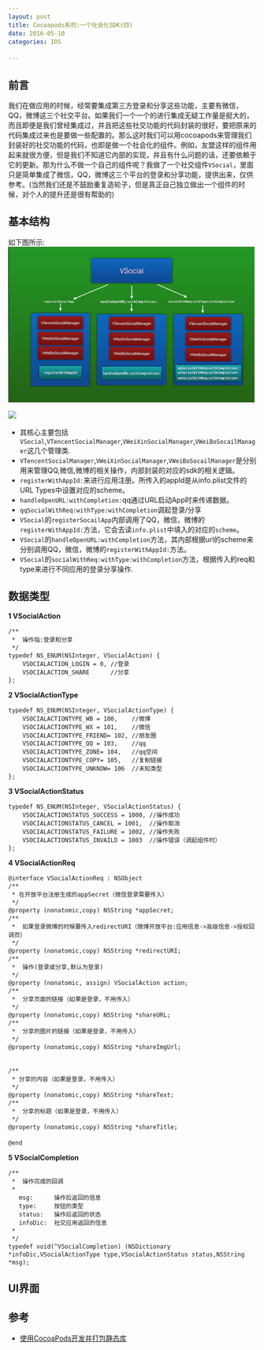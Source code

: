 ```yaml
---
layout: post
title: Cocoapods系列:一个社会化SDK(四)
date: 2016-05-10
categories: IOS

---
```


## 前言

我们在做应用的时候，经常要集成第三方登录和分享这些功能，主要有微信，QQ，微博这三个社交平台。如果我们一个一个的进行集成无疑工作量是挺大的，而且即便是我们曾经集成过，并且把这些社交功能的代码封装的很好，要把原来的代码集成过来也是要做一些配置的。那么这时我们可以用cocoapods来管理我们封装好的社交功能的代码，也即是做一个社会化的组件。例如，友盟这样的组件用起来就很方便，但是我们不知道它内部的实现，并且有什么问题的话，还要依赖于它的更新。那为什么不做一个自己的组件呢？我做了一个社交组件`VSocial`，里面只是简单集成了微信，QQ，微博这三个平台的登录和分享功能，提供出来，仅供参考。(当然我们还是不鼓励重复造轮子，但是真正自己独立做出一个组件的时候，对个人的提升还是很有帮助的)


## 基本结构

如下图所示:
![](/images/VSocial.png)

![](http://7xqijx.com1.z0.glb.clouddn.com/VSocial.png)


* 其核心主要包括`VSocial`,`VTencentSocialManager`,`VWeiXinSocialManager`,`VWeiBoSocailManager`这几个管理类.
* `VTencentSocialManager`,`VWeiXinSocialManager`,`VWeiBoSocailManager`是分别用来管理QQ,微信,微博的相关操作，内部封装的对应的sdk的相关逻辑。
* `registerWithAppId:`来进行应用注册。所传入的appId是从info.plist文件的URL Types中设置对应的scheme。
* `handleOpenURL:withCompletion:`qq通过URL启动App时来传递数据。
* `qqSocialWithReq:withType:withCompletion`调起登录/分享
*  `VSocial`的`registerSocailApp`内部调用了QQ，微信，微博的`registerWithAppId:`方法，它会去读`info.plist`中填入的对应的`scheme`。
*  `VSocial`的`handleOpenURL:withCompletion`方法，其内部根据url的scheme来分别调用QQ，微信，微博的`registerWithAppId:`方法。
*  `VSocial`的`socialWithReq:withType:withCompletion`方法，根据传入的req和type来进行不同应用的登录分享操作.

## 数据类型

**1 VSocialAction**

    /**
     *  操作指:登录和分享
     */
    typedef NS_ENUM(NSInteger, VSocialAction) {
        VSOCIALACTION_LOGIN = 0, //登录
        VSOCIALACTION_SHARE      //分享
    };

**2 VSocialActionType**

    typedef NS_ENUM(NSInteger, VSocialActionType) {
        VSOCIALACTIONTYPE_WB = 100,    //微博
        VSOCIALACTIONTYPE_WX = 101,    //微信
        VSOCIALACTIONTYPE_FRIEND= 102, //朋友圈
        VSOCIALACTIONTYPE_QQ = 103,    //qq
        VSOCIALACTIONTYPE_ZONE= 104,   //qq空间
        VSOCIALACTIONTYPE_COPY= 105,   //复制链接
        VSOCIALACTIONTYPE_UNKNOW= 106  //未知类型
    };


**3 VSocialActionStatus**

    typedef NS_ENUM(NSInteger, VSocialActionStatus) {
        VSOCIALACTIONSTATUS_SUCCESS = 1000, //操作成功
        VSOCIALACTIONSTATUS_CANCEL = 1001,  //操作取消
        VSOCIALACTIONSTATUS_FAILURE = 1002, //操作失败
        VSOCIALACTIONSTATUS_INVAILD = 1003  //操作错误（调起组件时）
    };

**4 VSocialActionReq** 

```
@interface VSocialActionReq : NSObject
/**
 * 在开放平台注册生成的appSecret（微信登录需要传入）
 */
@property (nonatomic,copy) NSString *appSecret;
/**
 *  如果登录微博的时候要传入redirectURI（微博开放平台:应用信息->高级信息->授权回调页）
 */
@property (nonatomic,copy) NSString *redirectURI;
/**
 *  操作(登录或分享,默认为登录)
 */
@property (nonatomic, assign) VSocialAction action;
/**
 *  分享页面的链接（如果是登录，不用传入）
 */
@property (nonatomic,copy) NSString *shareURL;
/**
 *  分享的图片的链接（如果是登录，不用传入）
 */
@property (nonatomic,copy) NSString *shareImgUrl;


/**
 * 分享的内容（如果是登录，不用传入）
 */
@property (nonatomic,copy) NSString *shareText;
/**
 *  分享的标题（如果是登录，不用传入）
 */
@property (nonatomic,copy) NSString *shareTitle;

@end

```

**5 VSocialCompletion**

```
/**
 *  操作完成的回调
 *
   msg:      操作后返回的信息
   type:     按钮的类型
   status:   操作后返回的状态
   infoDic:  社交应用返回的信息
 *
 */
typedef void(^VSocialCompletion) (NSDictionary *infoDic,VSocialActionType type,VSocialActionStatus status,NSString *msg);

```

## UI界面







## 参考

* [使用CocoaPods开发并打包静态库](http://www.cnblogs.com/brycezhang/p/4117180.html)


     
  
  
 
  
  